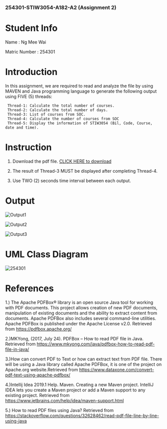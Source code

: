 ### 254301-STIW3054-A182-A2 (Assignment 2)

# Student Info

Name : Ng Mee Wai

Matric Number : 254301

# Introduction

In this assignment, we are required to read and analyze the file by using MAVEN and Java programming language to generate the following output using FIVE (5) threads:

```  
 Thread-1: Calculate the total number of courses.
 Thread-2: Calculate the total number of days.
 Thread-3: List of courses from SOC. 
 Thread-4: Calculate the number of courses from SOC
 Thread-5: Display the information of STIW3054 (Bil, Code, Course, date and time). 
```

# Instruction
1. Download the pdf file. [CLICK HERE to download](https://github.com/MeeWai/254301-STIW3054-A182-A2/blob/master/ReadFile/A182%20Draft%20Stud.pdf)

2. The result of Thread-3 MUST be displayed after completing Thread-4.

3. Use TWO (2) seconds time interval between each output.

# Output

![Output1](https://user-images.githubusercontent.com/38762366/55541153-00b0ac00-56f7-11e9-83fe-41bbca472da7.JPG)

![Output2](https://user-images.githubusercontent.com/38762366/55541154-00b0ac00-56f7-11e9-9a51-010dae8914b2.JPG)

![Output3](https://user-images.githubusercontent.com/38762366/55541156-01494280-56f7-11e9-99a9-22aa845364fd.JPG)


# UML Class Diagram

![254301](https://user-images.githubusercontent.com/38762366/55496349-6ce8cc80-5671-11e9-9f94-0c203ca77a62.JPG)

# References

1.) The Apache PDFBox® library is an open source Java tool for working with PDF documents. This project allows creation of new PDF documents, manipulation of existing documents and the ability to extract content from documents. Apache PDFBox also includes several command-line utilities. Apache PDFBox is published under the Apache License v2.0. Retrieved from https://pdfbox.apache.org/

2.)MKYong, (2017, July 24). PDFBox – How to read PDF file in Java. Retrieved from https://www.mkyong.com/java/pdfbox-how-to-read-pdf-file-in-java/

3.)How can convert PDF to Text or how can extract text from PDF file. There will be using a Java library called Apache PDFBox, it is one of the project on Apache.org website.Retrieved from https://www.dataxone.com/convert-pdf-text-using-apache-pdfbox/

4.)Intellij Idea 2019.1 Help. Maven. Creating a new Maven project. IntelliJ IDEA lets you create a Maven project or add a Maven support to any existing project. Retrieved from https://www.jetbrains.com/help/idea/maven-support.html

5.) How to read PDF files using Java? Retrieved from https://stackoverflow.com/questions/32628462/read-pdf-file-line-by-line-using-java
